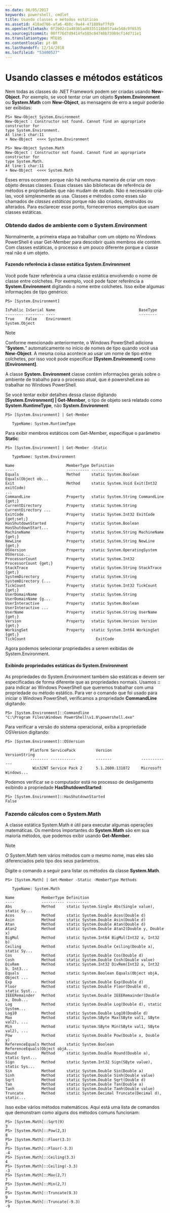 ```yaml
---
ms.date: 06/05/2017
keywords: powershell, cmdlet
title: Usando classes e métodos estáticos
ms.assetid: 418ad766-afa6-4b8c-9a44-471889af7fd9
ms.openlocfilehash: 0f2b02c3a40365ad0335118b057a4e548c9f6535
ms.sourcegitcommit: 00ff76d7d9414fe585c04740b739b9cf14d711e1
ms.translationtype: MTE95
ms.contentlocale: pt-BR
ms.lasthandoff: 12/14/2018
ms.locfileid: "53400527"
---
```

# <a name="using-static-classes-and-methods"></a>Usando classes e métodos estáticos
Nem todas as classes do .NET Framework podem ser criadas usando **New-Object**. Por exemplo, se você tentar criar um objeto **System.Environment** ou **System.Math** com **New-Object**, as mensagens de erro a seguir poderão ser exibidas:

```
PS> New-Object System.Environment
New-Object : Constructor not found. Cannot find an appropriate constructor for
type System.Environment.
At line:1 char:11
+ New-Object  <<<< System.Environment

PS> New-Object System.Math
New-Object : Constructor not found. Cannot find an appropriate constructor for
type System.Math.
At line:1 char:11
+ New-Object  <<<< System.Math
```

Esses erros ocorrem porque não há nenhuma maneira de criar um novo objeto dessas classes. Essas classes são bibliotecas de referência de métodos e propriedades que não mudam de estado. Não é necessário criá-las, você simplesmente as usa. Classes e métodos como esses são chamados de *classes estáticas* porque não são criados, destruídos ou alterados. Para esclarecer esse ponto, forneceremos exemplos que usam classes estáticas.

### <a name="getting-environment-data-with-systemenvironment"></a>Obtendo dados de ambiente com o System.Environment
Normalmente, a primeira etapa ao trabalhar com um objeto no Windows PowerShell é usar Get-Member para descobrir quais membros ele contém. Com classes estáticas, o processo é um pouco diferente porque a classe real não é um objeto.

#### <a name="referring-to-the-static-systemenvironment-class"></a>Fazendo referência à classe estática System.Environment
Você pode fazer referência a uma classe estática envolvendo o nome de classe entre colchetes. Por exemplo, você pode fazer referência a **System.Environment** digitando o nome entre colchetes. Isso exibe algumas informações de tipo genérico:

```
PS> [System.Environment]

IsPublic IsSerial Name                                     BaseType
-------- -------- ----                                     --------
True     False    Environment                              System.Object
```

> [!NOTE]
> Conforme mencionado anteriormente, o Windows PowerShell adiciona “**System.**” automaticamente no início de nomes de tipo quando você usa **New-Object**. A mesma coisa acontece ao usar um nome de tipo entre colchetes, por isso você pode especificar **\[System.Environment]** como **\[Environment]**.

A classe **System. Environment** classe contém informações gerais sobre o ambiente de trabalho para o processo atual, que é powershell.exe ao trabalhar no Windows PowerShell.

Se você tentar exibir detalhes dessa classe digitando **\[System.Environment] | Get-Member**, o tipo de objeto será relatado como **System.RuntimeType**, não **System.Environment**:

```
PS> [System.Environment] | Get-Member

   TypeName: System.RuntimeType
```

Para exibir membros estáticos com Get-Member, especifique o parâmetro **Static**:

```
PS> [System.Environment] | Get-Member -Static

   TypeName: System.Environment

Name                       MemberType Definition
----                       ---------- ----------
Equals                     Method     static System.Boolean Equals(Object ob...
Exit                       Method     static System.Void Exit(Int32 exitCode)
...
CommandLine                Property   static System.String CommandLine {get;}
CurrentDirectory           Property   static System.String CurrentDirectory ...
ExitCode                   Property   static System.Int32 ExitCode {get;set;}
HasShutdownStarted         Property   static System.Boolean HasShutdownStart...
MachineName                Property   static System.String MachineName {get;}
NewLine                    Property   static System.String NewLine {get;}
OSVersion                  Property   static System.OperatingSystem OSVersio...
ProcessorCount             Property   static System.Int32 ProcessorCount {get;}
StackTrace                 Property   static System.String StackTrace {get;}
SystemDirectory            Property   static System.String SystemDirectory {...
TickCount                  Property   static System.Int32 TickCount {get;}
UserDomainName             Property   static System.String UserDomainName {g...
UserInteractive            Property   static System.Boolean UserInteractive ...
UserName                   Property   static System.String UserName {get;}
Version                    Property   static System.Version Version {get;}
WorkingSet                 Property   static System.Int64 WorkingSet {get;}
TickCount                               ExitCode
```

Agora podemos selecionar propriedades a serem exibidas de System.Environment.

#### <a name="displaying-static-properties-of-systemenvironment"></a>Exibindo propriedades estáticas do System.Environment

As propriedades do System.Environment também são estáticas e devem ser especificadas de forma diferente que as propriedades normais. Usamos **::** para indicar ao Windows PowerShell que queremos trabalhar com uma propriedade ou método estático. Para ver o comando que foi usado para iniciar o Windows PowerShell, verificamos a propriedade **CommandLine** digitando:

```
PS> [System.Environment]::Commandline
"C:\Program Files\Windows PowerShell\v1.0\powershell.exe"
```

Para verificar a versão do sistema operacional, exiba a propriedade OSVersion digitando:

```
PS> [System.Environment]::OSVersion

           Platform ServicePack         Version             VersionString
           -------- -----------         -------             -------------
            Win32NT Service Pack 2      5.1.2600.131072     Microsoft Windows...
```

Podemos verificar se o computador está no processo de desligamento exibindo a propriedade **HasShutdownStarted**:

```
PS> [System.Environment]::HasShutdownStarted
False
```

### <a name="doing-math-with-systemmath"></a>Fazendo cálculos com o System.Math

A classe estática System.Math é útil para executar algumas operações matemáticas. Os membros importantes do **System.Math** são em sua maioria métodos, que podemos exibir usando **Get-Member**.

> [!NOTE]
> O System.Math tem vários métodos com o mesmo nome, mas eles são diferenciados pelo tipo dos seus parâmetros.

Digite o comando a seguir para listar os métodos da classe **System.Math**.

```
PS> [System.Math] | Get-Member -Static -MemberType Methods

   TypeName: System.Math

Name            MemberType Definition
----            ---------- ----------
Abs             Method     static System.Single Abs(Single value), static Sy...
Acos            Method     static System.Double Acos(Double d)
Asin            Method     static System.Double Asin(Double d)
Atan            Method     static System.Double Atan(Double d)
Atan2           Method     static System.Double Atan2(Double y, Double x)
BigMul          Method     static System.Int64 BigMul(Int32 a, Int32 b)
Ceiling         Method     static System.Double Ceiling(Double a), static Sy...
Cos             Method     static System.Double Cos(Double d)
Cosh            Method     static System.Double Cosh(Double value)
DivRem          Method     static System.Int32 DivRem(Int32 a, Int32 b, Int3...
Equals          Method     static System.Boolean Equals(Object objA, Object ...
Exp             Method     static System.Double Exp(Double d)
Floor           Method     static System.Double Floor(Double d), static Syst...
IEEERemainder   Method     static System.Double IEEERemainder(Double x, Doub...
Log             Method     static System.Double Log(Double d), static System...
Log10           Method     static System.Double Log10(Double d)
Max             Method     static System.SByte Max(SByte val1, SByte val2), ...
Min             Method     static System.SByte Min(SByte val1, SByte val2), ...
Pow             Method     static System.Double Pow(Double x, Double y)
ReferenceEquals Method     static System.Boolean ReferenceEquals(Object objA...
Round           Method     static System.Double Round(Double a), static Syst...
Sign            Method     static System.Int32 Sign(SByte value), static Sys...
Sin             Method     static System.Double Sin(Double a)
Sinh            Method     static System.Double Sinh(Double value)
Sqrt            Method     static System.Double Sqrt(Double d)
Tan             Method     static System.Double Tan(Double a)
Tanh            Method     static System.Double Tanh(Double value)
Truncate        Method     static System.Decimal Truncate(Decimal d), static...
```

Isso exibe vários métodos matemáticos. Aqui está uma lista de comandos que demonstram como alguns dos métodos comuns funcionam:

```
PS> [System.Math]::Sqrt(9)
3
PS> [System.Math]::Pow(2,3)
8
PS> [System.Math]::Floor(3.3)
3
PS> [System.Math]::Floor(-3.3)
-4
PS> [System.Math]::Ceiling(3.3)
4
PS> [System.Math]::Ceiling(-3.3)
-3
PS> [System.Math]::Max(2,7)
7
PS> [System.Math]::Min(2,7)
2
PS> [System.Math]::Truncate(9.3)
9
PS> [System.Math]::Truncate(-9.3)
-9
```
